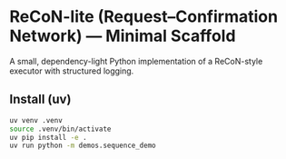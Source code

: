 # ReCoN-lite (Request–Confirmation Network) — Minimal Scaffold

A small, dependency-light Python implementation of a ReCoN-style executor with structured logging.

## Install (uv)
```bash
uv venv .venv
source .venv/bin/activate
uv pip install -e .
uv run python -m demos.sequence_demo
```
